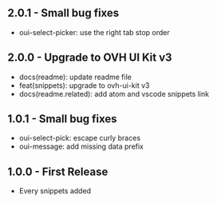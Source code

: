 ## 2.0.1 - Small bug fixes
* oui-select-picker: use the right tab stop order

## 2.0.0 - Upgrade to OVH UI Kit v3
* docs(readme): update readme file
* feat(snippets): upgrade to ovh-ui-kit v3
* docs(readme.related): add atom and vscode snippets link

## 1.0.1 - Small bug fixes
* oui-select-pick: escape curly braces
* oui-message: add missing data prefix

## 1.0.0 - First Release
* Every snippets added
